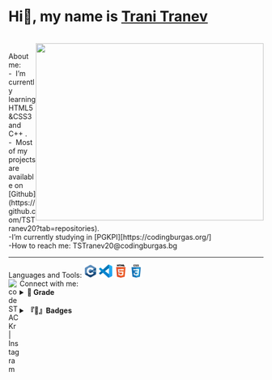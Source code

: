 # Hi👋, my name is [Trani Tranev](https://github.com/TSTranev20/)
<br>
  <img align="right" height="350" width="450" alt="" src="https://cdn.dribbble.com/users/885374/screenshots/6775990/comp_7.gif" />
  <br>
  About me:
  <br>
-&nbsp; I’m currently learning HTML5&CSS3 and C++ .
<br>
-&nbsp; Most of my projects are available on [Github](https://github.com/TSTranev20?tab=repositories).
<br>
-I’m currently studying in [PGKPI][https://codingburgas.org/]
<br>
-How to reach me: TSTranev20@codingburgas.bg
<hr>
Languages and Tools:
<code><img alt="CPP" width="26px" src="https://raw.githubusercontent.com/github/explore/80688e429a7d4ef2fca1e82350fe8e3517d3494d/topics/cpp/cpp.png" ></code>
<code><img alt="Visual Studio Code" width="26px" src="https://raw.githubusercontent.com/github/explore/80688e429a7d4ef2fca1e82350fe8e3517d3494d/topics/visual-studio-code/visual-studio-code.png"></code>
<code><img alt="HTML5" width="26px" src="https://raw.githubusercontent.com/github/explore/80688e429a7d4ef2fca1e82350fe8e3517d3494d/topics/html/html.png" ></code>
<code><img alt="CSS3" width="26px" src="https://raw.githubusercontent.com/github/explore/80688e429a7d4ef2fca1e82350fe8e3517d3494d/topics/css/css.png" ></code>
<br>
Connect with me:
  <img align="left" alt="codeSTACKr | Instagram" width="22px" src="https://cdn.jsdelivr.net/npm/simple-icons@v3/icons/instagram.svg" />
<br>
<details>
    <summary><b>💯 Grade</b></summary>
    <img alt="Grade" src="https://github-readme-stats.vercel.app/api?username=TSTranev20&show_icons=true&theme=radical&count_private=true">
</details>
<br>
<details>
  <summary><b>『🏅』Badges</b></summary>
  <br>
  <code><img align="left" alt="Word Office 2016" width="200px" src="https://images.credly.com/size/680x680/images/fd092703-61db-4e9f-9c7c-2211d44ca87d/MOS_Word.png" ></a></code>
  <code><img alt="CPP" width="200px" src="https://images.credly.com/size/680x680/images/241488f4-9110-41aa-804e-51a8f8ba430d/MTA-Introduction_to_Programming_Using_HTML_and_CSS-600x600.png" ></code>
</details>  
